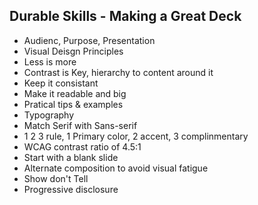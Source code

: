 ## Durable Skills - Making a Great Deck
- Audienc, Purpose, Presentation
- Visual Deisgn Principles
- Less is more
- Contrast is Key, hierarchy to content around it
- Keep it consistant
- Make it readable and big
- Pratical tips & examples
- Typography
- Match Serif with Sans-serif
- 1 2 3 rule, 1 Primary color, 2 accent, 3 complinmentary
- WCAG contrast ratio of 4.5:1
- Start with a blank slide
- Alternate composition to avoid visual fatigue
- Show don't Tell
- Progressive disclosure